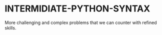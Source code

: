# INTERMIDIATE-PYTHON-SYNTAX
More challenging and complex problems that we can counter with refined skills.
